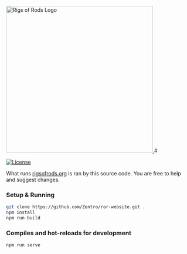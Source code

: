 <a href="http://rigsofrods.org">
    <img src="src/assets/RoR_Logo.png" width="400" alt="Rigs of Rods Logo" />
</a>
#

[![License](https://img.shields.io/badge/License-Apache%202.0-blue.svg)](https://opensource.org/licenses/Apache-2.0)

What runs [rigsofrods.org](http://rigsofrods.org) is ran by this source code. You are free to help and suggest changes.

### Setup & Running
```bash
git clone https://github.com/Zentro/ror-website.git .
npm install
npm run build
```

### Compiles and hot-reloads for development
```
npm run serve
```
